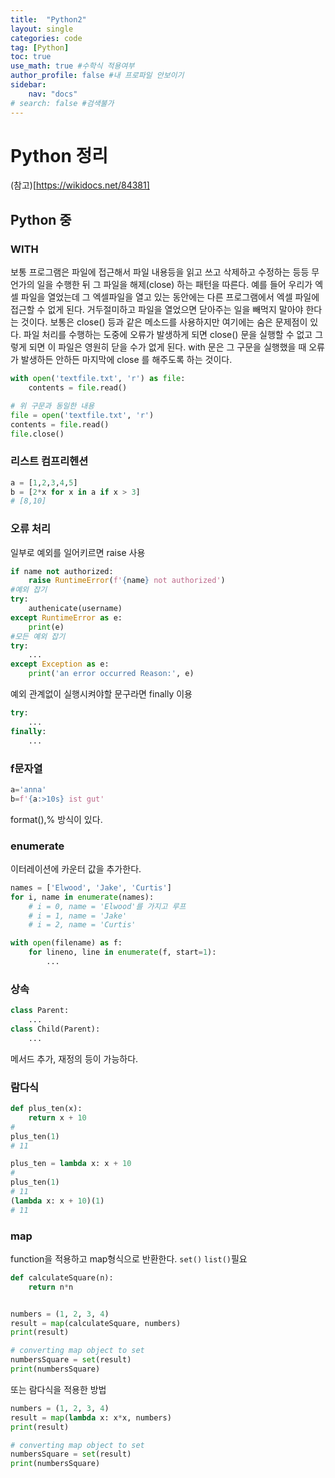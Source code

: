 ```yaml
---
title:  "Python2"
layout: single
categories: code
tag: [Python]
toc: true
use_math: true #수학식 적용여부
author_profile: false #내 프로파일 안보이기
sidebar:
    nav: "docs" 
# search: false #검색불가
---
```


# Python 정리 
(참고)[https://wikidocs.net/84381]



## Python 중
### WITH
보통 프로그램은 파일에 접근해서 파일 내용등을 읽고 쓰고 삭제하고 수정하는 등등 무언가의 일을 수행한 뒤 그 파일을 해제(close) 하는 패턴을 따른다. 예를 들어 우리가 엑셀 파일을 열었는데 그 엑셀파일을 열고 있는 동안에는 다른 프로그램에서 엑셀 파일에 접근할 수 없게 된다. 거두절미하고 파일을 열었으면 닫아주는 일을 빼먹지 말아야 한다는 것이다. 보통은 close() 등과 같은 메소드를 사용하지만 여기에는 숨은 문제점이 있다. 파일 처리를 수행하는 도중에 오류가 발생하게 되면 close() 문을 실행할 수 없고 그렇게 되면 이 파일은 영원히 닫을 수가 없게 된다.  with 문은 그 구문을 실행했을 때 오류가 발생하든 안하든 마지막에 close 를 해주도록 하는 것이다.
```py
with open('textfile.txt', 'r') as file:
    contents = file.read()

# 위 구문과 동일한 내용
file = open('textfile.txt', 'r')
contents = file.read()
file.close()
```
### 리스트 컴프리헨션
```py
a = [1,2,3,4,5]
b = [2*x for x in a if x > 3]
# [8,10]
```
### 오류 처리
일부로 예외를 일어키르면 raise 사용
```py
if name not authorized:
    raise RuntimeError(f'{name} not authorized')
#예외 잡기
try:
    authenicate(username)
except RuntimeError as e:
    print(e)
#모든 예외 잡기
try:
    ...
except Exception as e:
    print('an error occurred Reason:', e)
```
예외 관계없이 실행시켜야할 문구라면 finally 이용
```py
try:
    ...
finally:
    ...
```
### f문자열
```py
a='anna'
b=f'{a:>10s} ist gut'
```
format(),% 방식이 있다.
### enumerate
이터레이션에 카운터 값을 추가한다.
```py
names = ['Elwood', 'Jake', 'Curtis']
for i, name in enumerate(names):
    # i = 0, name = 'Elwood'를 가지고 루프
    # i = 1, name = 'Jake'
    # i = 2, name = 'Curtis'

with open(filename) as f:
    for lineno, line in enumerate(f, start=1):
        ...
```

### 상속
```py
class Parent:
    ...
class Child(Parent):
    ...
```
메서드 추가, 재정의 등이 가능하다.

### 람다식
```py
def plus_ten(x):
    return x + 10
#
plus_ten(1)
# 11
```
```py
plus_ten = lambda x: x + 10
#
plus_ten(1)
# 11
(lambda x: x + 10)(1)
# 11
```

### map
function을 적용하고 map형식으로 반환한다. `set()` `list()`필요
```py
def calculateSquare(n):
    return n*n


numbers = (1, 2, 3, 4)
result = map(calculateSquare, numbers)
print(result)

# converting map object to set
numbersSquare = set(result)
print(numbersSquare)
```
또는 람다식을 적용한 방법
```py
numbers = (1, 2, 3, 4)
result = map(lambda x: x*x, numbers)
print(result)

# converting map object to set
numbersSquare = set(result)
print(numbersSquare)
```